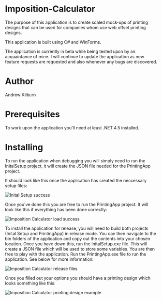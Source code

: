 # Imposition-Calculator
The purpose of this application is to create scaled mock-ups of printing designs that can be used for companies whom use web offset printing designs.

This application is built using C# and WinForms.

The application is currently in beta while being tested upon by an acquaintance of mine. I will continue to update the application as new feature requests are requested and also whenever any bugs are discovered.

# Author
Andrew Kilburn

# Prerequisites
To work upon the application you'll need  at least .NET 4.5 installed.

# Installing

To run the application when debugging you will simply need to run the InitalSetup project, it will create the JSON file needed for the PrintingApp project. 

It should look like this once the application has created the neccessary setup files:

![Inital Setup success](http://imgur.com/a/5R4g0)

Once you've done this you are free to run the PrintingApp project. It will look like this if everything has been done correctly:

![Imposition Calculator load success](http://imgur.com/a/Yt4Lu)

To install the application for release, you will need to build both projects (Inital Setup and PrintingApp) in release mode. You can then navigate to the bin folders of the application and copy out the contents into your chosen location. Once you have down this, run the InitalSetup.exe file. This will create a JSON file which will be used to store some variables. You are then free to play with the application. Run the PrintingApp.exe file to run the application. See below for more information:

![Imposition Calculator release files](http://imgur.com/a/lhOHT)

Once you filled out your options you should have a printing design which looks something like this:

![Imposition Calculator printing design example](http://imgur.com/a/SOi9C)
